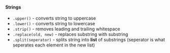 #### Strings
- `.upper()` - converts string to uppercase
- `.lower()` - converts string to lowercase
- `.strip()` - removes leading and trailing whitespace
- `.replace(old, new)` - replaces substring with substring
- `.split(seperator)` - splits string into **list** of substrings (seperator is what seperates each element in the new list)